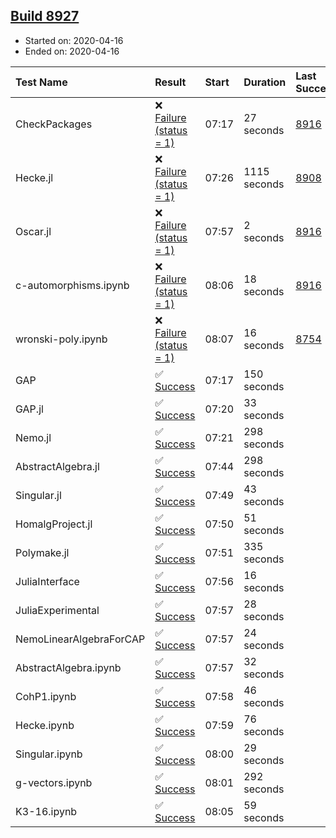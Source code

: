 ## [Build 8927](https://oscarci.mathematik.uni-kl.de/job/oscar/8927/)

* Started on: 2020-04-16
* Ended on: 2020-04-16

| Test Name    | Result | Start | Duration | Last Success | First Failure |
|:-------------|:-------|:------|:---------|:-------------|:--------------|
| CheckPackages | ❌ [Failure (status = 1)](https://oscarci.mathematik.uni-kl.de/job/oscar/8927/artifact/logs/build-8927/CheckPackages.log) | 07:17 | 27 seconds | [8916](https://oscarci.mathematik.uni-kl.de/job/oscar/8916/) | [8920](https://oscarci.mathematik.uni-kl.de/job/oscar/8920/) |
| Hecke.jl | ❌ [Failure (status = 1)](https://oscarci.mathematik.uni-kl.de/job/oscar/8927/artifact/logs/build-8927/Hecke.jl.log) | 07:26 | 1115 seconds | [8908](https://oscarci.mathematik.uni-kl.de/job/oscar/8908/) | [8909](https://oscarci.mathematik.uni-kl.de/job/oscar/8909/) |
| Oscar.jl | ❌ [Failure (status = 1)](https://oscarci.mathematik.uni-kl.de/job/oscar/8927/artifact/logs/build-8927/Oscar.jl.log) | 07:57 | 2 seconds | [8916](https://oscarci.mathematik.uni-kl.de/job/oscar/8916/) | [8920](https://oscarci.mathematik.uni-kl.de/job/oscar/8920/) |
| c-automorphisms.ipynb | ❌ [Failure (status = 1)](https://oscarci.mathematik.uni-kl.de/job/oscar/8927/artifact/logs/build-8927/c-automorphisms.ipynb.log) | 08:06 | 18 seconds | [8916](https://oscarci.mathematik.uni-kl.de/job/oscar/8916/) | [8920](https://oscarci.mathematik.uni-kl.de/job/oscar/8920/) |
| wronski-poly.ipynb | ❌ [Failure (status = 1)](https://oscarci.mathematik.uni-kl.de/job/oscar/8927/artifact/logs/build-8927/wronski-poly.ipynb.log) | 08:07 | 16 seconds | [8754](https://oscarci.mathematik.uni-kl.de/job/oscar/8754/) | [8755](https://oscarci.mathematik.uni-kl.de/job/oscar/8755/) |
| GAP | ✅ [Success](https://oscarci.mathematik.uni-kl.de/job/oscar/8927/artifact/logs/build-8927/GAP.log) | 07:17 | 150 seconds |  |  |
| GAP.jl | ✅ [Success](https://oscarci.mathematik.uni-kl.de/job/oscar/8927/artifact/logs/build-8927/GAP.jl.log) | 07:20 | 33 seconds |  |  |
| Nemo.jl | ✅ [Success](https://oscarci.mathematik.uni-kl.de/job/oscar/8927/artifact/logs/build-8927/Nemo.jl.log) | 07:21 | 298 seconds |  |  |
| AbstractAlgebra.jl | ✅ [Success](https://oscarci.mathematik.uni-kl.de/job/oscar/8927/artifact/logs/build-8927/AbstractAlgebra.jl.log) | 07:44 | 298 seconds |  |  |
| Singular.jl | ✅ [Success](https://oscarci.mathematik.uni-kl.de/job/oscar/8927/artifact/logs/build-8927/Singular.jl.log) | 07:49 | 43 seconds |  |  |
| HomalgProject.jl | ✅ [Success](https://oscarci.mathematik.uni-kl.de/job/oscar/8927/artifact/logs/build-8927/HomalgProject.jl.log) | 07:50 | 51 seconds |  |  |
| Polymake.jl | ✅ [Success](https://oscarci.mathematik.uni-kl.de/job/oscar/8927/artifact/logs/build-8927/Polymake.jl.log) | 07:51 | 335 seconds |  |  |
| JuliaInterface | ✅ [Success](https://oscarci.mathematik.uni-kl.de/job/oscar/8927/artifact/logs/build-8927/JuliaInterface.log) | 07:56 | 16 seconds |  |  |
| JuliaExperimental | ✅ [Success](https://oscarci.mathematik.uni-kl.de/job/oscar/8927/artifact/logs/build-8927/JuliaExperimental.log) | 07:57 | 28 seconds |  |  |
| NemoLinearAlgebraForCAP | ✅ [Success](https://oscarci.mathematik.uni-kl.de/job/oscar/8927/artifact/logs/build-8927/NemoLinearAlgebraForCAP.log) | 07:57 | 24 seconds |  |  |
| AbstractAlgebra.ipynb | ✅ [Success](https://oscarci.mathematik.uni-kl.de/job/oscar/8927/artifact/logs/build-8927/AbstractAlgebra.ipynb.log) | 07:57 | 32 seconds |  |  |
| CohP1.ipynb | ✅ [Success](https://oscarci.mathematik.uni-kl.de/job/oscar/8927/artifact/logs/build-8927/CohP1.ipynb.log) | 07:58 | 46 seconds |  |  |
| Hecke.ipynb | ✅ [Success](https://oscarci.mathematik.uni-kl.de/job/oscar/8927/artifact/logs/build-8927/Hecke.ipynb.log) | 07:59 | 76 seconds |  |  |
| Singular.ipynb | ✅ [Success](https://oscarci.mathematik.uni-kl.de/job/oscar/8927/artifact/logs/build-8927/Singular.ipynb.log) | 08:00 | 29 seconds |  |  |
| g-vectors.ipynb | ✅ [Success](https://oscarci.mathematik.uni-kl.de/job/oscar/8927/artifact/logs/build-8927/g-vectors.ipynb.log) | 08:01 | 292 seconds |  |  |
| K3-16.ipynb | ✅ [Success](https://oscarci.mathematik.uni-kl.de/job/oscar/8927/artifact/logs/build-8927/K3-16.ipynb.log) | 08:05 | 59 seconds |  |  |
